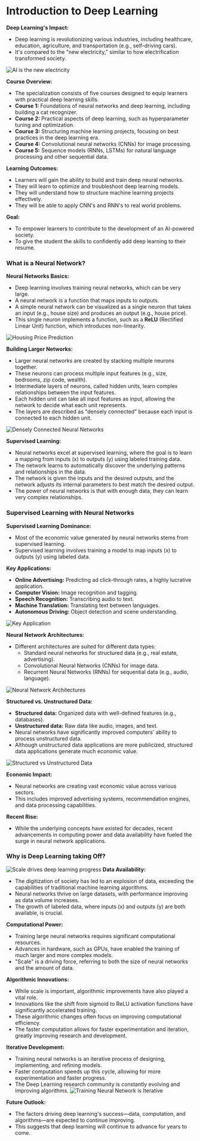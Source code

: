 # Introduction to Deep Learning
**Deep Learning's Impact:**
- Deep learning is revolutionizing various industries, including healthcare, education, agriculture, and transportation (e.g., self-driving cars).
- It's compared to the "new electricity," similar to how electrification transformed society.

![AI is the new electricity](./images/01-new-electricity.png)

**Course Overview:**
- The specialization consists of five courses designed to equip learners with practical deep learning skills.
- **Course 1:** Foundations of neural networks and deep learning, including building a cat recognizer.
- **Course 2:** Practical aspects of deep learning, such as hyperparameter tuning and optimization.
- **Course 3:** Structuring machine learning projects, focusing on best practices in the deep learning era.
- **Course 4:** Convolutional neural networks (CNNs) for image processing.
- **Course 5:** Sequence models (RNNs, LSTMs) for natural language processing and other sequential data.

**Learning Outcomes:**
- Learners will gain the ability to build and train deep neural networks.
- They will learn to optimize and troubleshoot deep learning models.
- They will understand how to structure machine learning projects effectively.
- They will be able to apply CNN's and RNN's to real world problems.

**Goal:**
- To empower learners to contribute to the development of an AI-powered society.
- To give the student the skills to confidently add deep learning to their resume.

### What is a Neural Network?
**Neural Networks Basics:**

- Deep learning involves training neural networks, which can be very large.
- A neural network is a function that maps inputs to outputs.
- A simple neural network can be visualized as a single neuron that takes an input (e.g., house size) and produces an output (e.g., house price).
- This single neuron implements a function, such as a **ReLU** (Rectified Linear Unit) function, which introduces non-linearity.

![Housing Price Prediction](./images/02-house-price-prediction.png)

**Building Larger Networks:**

- Larger neural networks are created by stacking multiple neurons together.
- These neurons can process multiple input features (e.g., size, bedrooms, zip code, wealth).
- Intermediate layers of neurons, called hidden units, learn complex relationships between the input features.
- Each hidden unit can take all input features as input, allowing the network to decide what each unit represents.
- The layers are described as "densely connected" because each input is connected to each hidden unit.

![Densely Connected Neural Networks](./images/03-large-neural-networks.png)

**Supervised Learning:**

- Neural networks excel at supervised learning, where the goal is to learn a mapping from inputs (x) to outputs (y) using labeled training data.
- The network learns to automatically discover the underlying patterns and relationships in the data.
- The network is given the inputs and the desired outputs, and the network adjusts its internal parameters to best match the desired output.
- The power of neural networks is that with enough data, they can learn very complex relationships.

### Supervised Learning with Neural Networks
**Supervised Learning Dominance:**

- Most of the economic value generated by neural networks stems from supervised learning.
- Supervised learning involves training a model to map inputs (x) to outputs (y) using labeled data.

**Key Applications:**
- **Online Advertising:** Predicting ad click-through rates, a highly lucrative application.  
- **Computer Vision:** Image recognition and tagging.  
- **Speech Recognition:** Transcribing audio to text.  
- **Machine Translation:** Translating text between languages.  
- **Autonomous Driving:** Object detection and scene understanding.

![Key Application](./images/04-supervised-learning.png)

**Neural Network Architectures:**

- Different architectures are suited for different data types:
    - Standard neural networks for structured data (e.g., real estate, advertising).
    - Convolutional Neural Networks (CNNs) for image data.
    - Recurrent Neural Networks (RNNs) for sequential data (e.g., audio, language).

![Neural Network Architectures](./images/05-neural-network-architectures.png)

**Structured vs. Unstructured Data:**

- **Structured data:** Organized data with well-defined features (e.g., databases).
- **Unstructured data:** Raw data like audio, images, and text.
- Neural networks have significantly improved computers' ability to process unstructured data.
- Although unstructured data applications are more publicized, structured data applications generate much economic value.

![Structured vs Unstructured Data](./images/06-data-types.png)

**Economic Impact:**

- Neural networks are creating vast economic value across various sectors.
- This includes improved advertising systems, recommendation engines, and data processing capabilities.

**Recent Rise:**

- While the underlying concepts have existed for decades, recent advancements in computing power and data availability have fueled the surge in neural network applications.
### Why is Deep Learning taking Off?
![Scale drives deep learning progress](./images/07-scale-drives-deep-learning.png)
**Data Availability:**

- The digitization of society has led to an explosion of data, exceeding the capabilities of traditional machine learning algorithms.
- Neural networks thrive on large datasets, with performance improving as data volume increases.
- The growth of labeled data, where inputs (x) and outputs (y) are both available, is crucial.

**Computational Power:**
- Training large neural networks requires significant computational resources.  
- Advances in hardware, such as GPUs, have enabled the training of much larger and more complex models.  
- "Scale" is a driving force, referring to both the size of neural networks and the amount of data.

**Algorithmic Innovations:**

- While scale is important, algorithmic improvements have also played a vital role.
- Innovations like the shift from sigmoid to ReLU activation functions have significantly accelerated training.  
- These algorithmic changes often focus on improving computational efficiency.
- The faster computation allows for faster experimentation and iteration, greatly improving research and development.

**Iterative Development:**
- Training neural networks is an iterative process of designing, implementing, and refining models.
- Faster computation speeds up this cycle, allowing for more experimentation and faster progress.
- The Deep Learning research community is constantly evolving and improving algorithms.
![Training Neural Network is Iterative](./images/08-iterative-process.png)

**Future Outlook:**

- The factors driving deep learning's success—data, computation, and algorithms—are expected to continue improving.
- This suggests that deep learning will continue to advance for years to come.